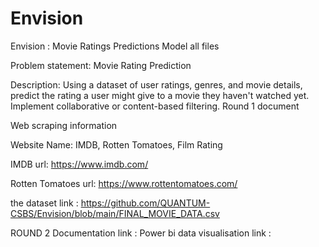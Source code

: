 # Envision
Envision : Movie Ratings Predictions Model all files


Problem statement: Movie Rating Prediction 

Description: Using a dataset of user ratings, genres, and 
movie details, predict the rating a user might give to a 
movie they haven't watched yet. Implement 
collaborative or content-based filtering.
Round 1 document 

Web scraping information 

Website Name: IMDB, Rotten Tomatoes, Film Rating

IMDB url: https://www.imdb.com/

Rotten Tomatoes url: https://www.rottentomatoes.com/

the dataset link : https://github.com/QUANTUM-CSBS/Envision/blob/main/FINAL_MOVIE_DATA.csv



ROUND 2
Documentation link : 
Power bi data visualisation link : 
